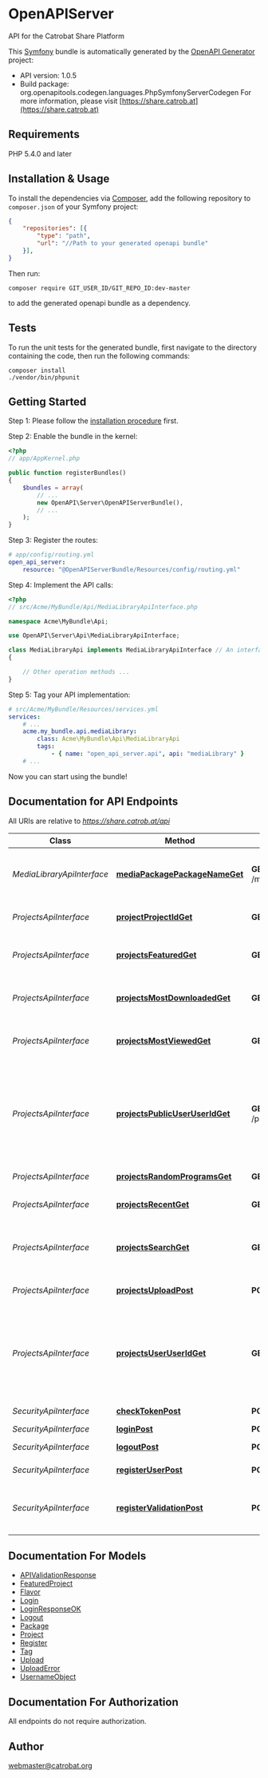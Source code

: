 # OpenAPIServer
API for the Catrobat Share Platform

This [Symfony](https://symfony.com/) bundle is automatically generated by the [OpenAPI Generator](https://openapi-generator.tech) project:

- API version: 1.0.5
- Build package: org.openapitools.codegen.languages.PhpSymfonyServerCodegen
For more information, please visit [https://share.catrob.at](https://share.catrob.at)

## Requirements

PHP 5.4.0 and later

## Installation & Usage

To install the dependencies via [Composer](http://getcomposer.org/), add the following repository to `composer.json` of your Symfony project:

```json
{
    "repositories": [{
        "type": "path",
        "url": "//Path to your generated openapi bundle"
    }],
}
```

Then run:

```
composer require GIT_USER_ID/GIT_REPO_ID:dev-master
```

to add the generated openapi bundle as a dependency.

## Tests

To run the unit tests for the generated bundle, first navigate to the directory containing the code, then run the following commands:

```
composer install
./vendor/bin/phpunit
```


## Getting Started

Step 1: Please follow the [installation procedure](#installation--usage) first.

Step 2: Enable the bundle in the kernel:

```php
<?php
// app/AppKernel.php

public function registerBundles()
{
    $bundles = array(
        // ...
        new OpenAPI\Server\OpenAPIServerBundle(),
        // ...
    );
}
```

Step 3: Register the routes:

```yaml
# app/config/routing.yml
open_api_server:
    resource: "@OpenAPIServerBundle/Resources/config/routing.yml"
```

Step 4: Implement the API calls:

```php
<?php
// src/Acme/MyBundle/Api/MediaLibraryApiInterface.php

namespace Acme\MyBundle\Api;

use OpenAPI\Server\Api\MediaLibraryApiInterface;

class MediaLibraryApi implements MediaLibraryApiInterface // An interface is autogenerated
{

    // Other operation methods ...
}
```

Step 5: Tag your API implementation:

```yaml
# src/Acme/MyBundle/Resources/services.yml
services:
    # ...
    acme.my_bundle.api.mediaLibrary:
        class: Acme\MyBundle\Api\MediaLibraryApi
        tags:
            - { name: "open_api_server.api", api: "mediaLibrary" }
    # ...
```

Now you can start using the bundle!


## Documentation for API Endpoints

All URIs are relative to *https://share.catrob.at/api*

Class | Method | HTTP request | Description
------------ | ------------- | ------------- | -------------
*MediaLibraryApiInterface* | [**mediaPackagePackageNameGet**](Resources/docs/Api/MediaLibraryApiInterface.md#mediapackagepackagenameget) | **GET** /media/package/{packageName} | Get media-library asstes of a named package
*ProjectsApiInterface* | [**projectProjectIdGet**](Resources/docs/Api/ProjectsApiInterface.md#projectprojectidget) | **GET** /project/{project_id} | Get the information of a project
*ProjectsApiInterface* | [**projectsFeaturedGet**](Resources/docs/Api/ProjectsApiInterface.md#projectsfeaturedget) | **GET** /projects/featured | Get the currently featured projects
*ProjectsApiInterface* | [**projectsMostDownloadedGet**](Resources/docs/Api/ProjectsApiInterface.md#projectsmostdownloadedget) | **GET** /projects/mostDownloaded | Get the most downloaded projects
*ProjectsApiInterface* | [**projectsMostViewedGet**](Resources/docs/Api/ProjectsApiInterface.md#projectsmostviewedget) | **GET** /projects/mostViewed | Get the most viewed projects
*ProjectsApiInterface* | [**projectsPublicUserUserIdGet**](Resources/docs/Api/ProjectsApiInterface.md#projectspublicuseruseridget) | **GET** /projects/public/user/{user_id} | Get the public projects of a user, if user is logged in, then there will also be private programs
*ProjectsApiInterface* | [**projectsRandomProgramsGet**](Resources/docs/Api/ProjectsApiInterface.md#projectsrandomprogramsget) | **GET** /projects/randomPrograms | Get random projects
*ProjectsApiInterface* | [**projectsRecentGet**](Resources/docs/Api/ProjectsApiInterface.md#projectsrecentget) | **GET** /projects/recent | Get the most recent programs
*ProjectsApiInterface* | [**projectsSearchGet**](Resources/docs/Api/ProjectsApiInterface.md#projectssearchget) | **GET** /projects/search | Search for programs associated with a keywords
*ProjectsApiInterface* | [**projectsUploadPost**](Resources/docs/Api/ProjectsApiInterface.md#projectsuploadpost) | **POST** /projects/upload | Upload a catrobat program
*ProjectsApiInterface* | [**projectsUserUserIdGet**](Resources/docs/Api/ProjectsApiInterface.md#projectsuseruseridget) | **GET** /projects/user/{user_id} | Get the projects of a user, if user is logged in, then there will also be private programs
*SecurityApiInterface* | [**checkTokenPost**](Resources/docs/Api/SecurityApiInterface.md#checktokenpost) | **POST** /checkToken | Checking token
*SecurityApiInterface* | [**loginPost**](Resources/docs/Api/SecurityApiInterface.md#loginpost) | **POST** /login | Login a user
*SecurityApiInterface* | [**logoutPost**](Resources/docs/Api/SecurityApiInterface.md#logoutpost) | **POST** /logout | Log out a user
*SecurityApiInterface* | [**registerUserPost**](Resources/docs/Api/SecurityApiInterface.md#registeruserpost) | **POST** /registerUser | Registering a user
*SecurityApiInterface* | [**registerValidationPost**](Resources/docs/Api/SecurityApiInterface.md#registervalidationpost) | **POST** /registerValidation | Validation of user input in the registration process


## Documentation For Models

 - [APIValidationResponse](Resources/docs/Model/APIValidationResponse.md)
 - [FeaturedProject](Resources/docs/Model/FeaturedProject.md)
 - [Flavor](Resources/docs/Model/Flavor.md)
 - [Login](Resources/docs/Model/Login.md)
 - [LoginResponseOK](Resources/docs/Model/LoginResponseOK.md)
 - [Logout](Resources/docs/Model/Logout.md)
 - [Package](Resources/docs/Model/Package.md)
 - [Project](Resources/docs/Model/Project.md)
 - [Register](Resources/docs/Model/Register.md)
 - [Tag](Resources/docs/Model/Tag.md)
 - [Upload](Resources/docs/Model/Upload.md)
 - [UploadError](Resources/docs/Model/UploadError.md)
 - [UsernameObject](Resources/docs/Model/UsernameObject.md)


## Documentation For Authorization

 All endpoints do not require authorization.


## Author

webmaster@catrobat.org


